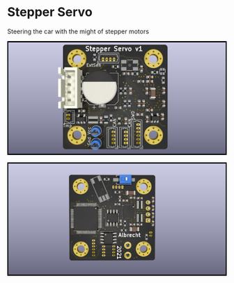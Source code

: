 # Stepper Servo

Steering the car with the might of stepper motors


![pcb front](./pic/StepperServoFront.png)

![pcb back](./pic/StepperServoBack.png)
